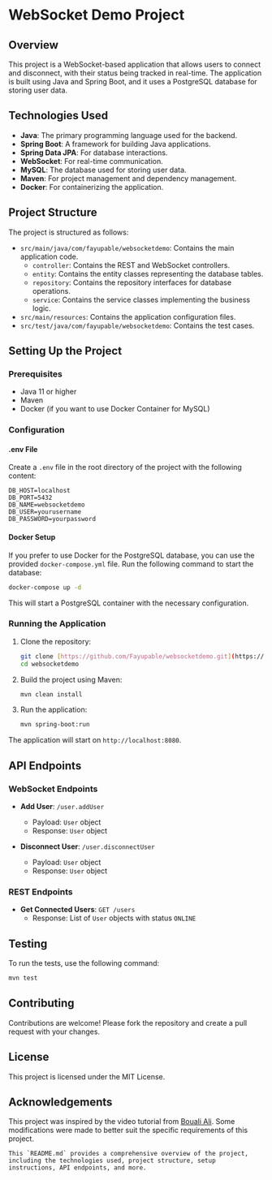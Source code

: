 # WebSocket Demo Project

## Overview
This project is a WebSocket-based application that allows users to connect and disconnect, with their status being tracked in real-time. The application is built using Java and Spring Boot, and it uses a PostgreSQL database for storing user data.

## Technologies Used
- **Java**: The primary programming language used for the backend.
- **Spring Boot**: A framework for building Java applications.
- **Spring Data JPA**: For database interactions.
- **WebSocket**: For real-time communication.
- **MySQL**: The database used for storing user data.
- **Maven**: For project management and dependency management.
- **Docker**: For containerizing the application.

## Project Structure
The project is structured as follows:
- `src/main/java/com/fayupable/websocketdemo`: Contains the main application code.
  - `controller`: Contains the REST and WebSocket controllers.
  - `entity`: Contains the entity classes representing the database tables.
  - `repository`: Contains the repository interfaces for database operations.
  - `service`: Contains the service classes implementing the business logic.
- `src/main/resources`: Contains the application configuration files.
- `src/test/java/com/fayupable/websocketdemo`: Contains the test cases.

## Setting Up the Project

### Prerequisites
- Java 11 or higher
- Maven
- Docker (if you want to use Docker Container for MySQL)

### Configuration

#### .env File
Create a `.env` file in the root directory of the project with the following content:

```
DB_HOST=localhost
DB_PORT=5432
DB_NAME=websocketdemo
DB_USER=yourusername
DB_PASSWORD=yourpassword
```

#### Docker Setup
If you prefer to use Docker for the PostgreSQL database, you can use the provided `docker-compose.yml` file. Run the following command to start the database:

```sh
docker-compose up -d
```

This will start a PostgreSQL container with the necessary configuration.

### Running the Application
1. Clone the repository:
   ```sh
   git clone [https://github.com/Fayupable/websocketdemo.git](https://github.com/Fayupable/Websocket-Demo)
   cd websocketdemo
   ```

2. Build the project using Maven:
   ```sh
   mvn clean install
   ```

3. Run the application:
   ```sh
   mvn spring-boot:run
   ```

The application will start on `http://localhost:8080`.

## API Endpoints

### WebSocket Endpoints
- **Add User**: `/user.addUser`
    - Payload: `User` object
    - Response: `User` object

- **Disconnect User**: `/user.disconnectUser`
    - Payload: `User` object
    - Response: `User` object

### REST Endpoints
- **Get Connected Users**: `GET /users`
    - Response: List of `User` objects with status `ONLINE`

## Testing
To run the tests, use the following command:
```sh
mvn test
```

## Contributing
Contributions are welcome! Please fork the repository and create a pull request with your changes.

## License
This project is licensed under the MIT License.

## Acknowledgements
This project was inspired by the video tutorial from [Bouali Ali](https://www.youtube.com/watch?v=7T-HnTE6v64). Some modifications were made to better suit the specific requirements of this project.
```
This `README.md` provides a comprehensive overview of the project, including the technologies used, project structure, setup instructions, API endpoints, and more.
```

